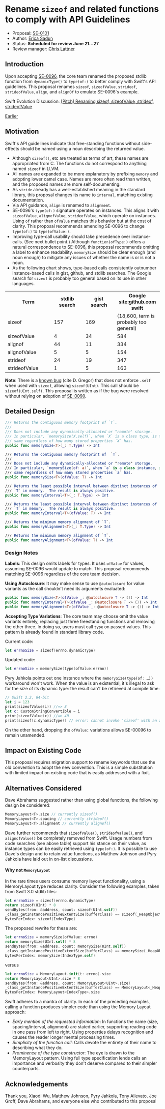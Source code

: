 # Rename `sizeof` and related functions to comply with API Guidelines

* Proposal: [SE-0101](0101-standardizing-sizeof-naming.md)
* Author: [Erica Sadun](http://github.com/erica)
* Status: **Scheduled for review June 21...27**
* Review manager: [Chris Lattner](http://github.com/lattner)

## Introduction

Upon accepting [SE-0096](https://github.com/apple/swift-evolution/blob/master/proposals/0096-dynamictype.md), the core team renamed the proposed stdlib function from `dynamicType()` to `type(of:)` to better comply with Swift's API guidelines.
This proposal renames `sizeof`, `sizeofValue`, `strideof`, `strideofValue`, `align`, and `alignOf` to emulate SE-0096's example.

Swift Evolution Discussion: [\[Pitch\] Renaming sizeof, sizeofValue, strideof,	strideofValue](http://thread.gmane.org/gmane.comp.lang.swift.evolution/19459)

[Earlier](http://thread.gmane.org/gmane.comp.lang.swift.evolution/15830)

## Motivation

Swift's API guidelines indicate that free-standing functions without side-effects should be named using a noun describing the returned value. 

* Although `sizeof()`, etc are treated as terms of art, these names are appropriated from C. The functions do not correspond to anything named `sizeof` in LLVM. 
* All names are expanded to be more explanatory by prefixing `memory` and adopting lower camel case. Names are more often read than written, and the proposed names are more self-documenting.
* As `stride` already has a well-established meaning in the standard library, this proposal changes its name to `interval`, matching existing documentation.
* Via API guidance, `align` is renamed to `alignment`. 
* SE-0096's `type(of:)` signature operates on instances. This aligns it with `sizeofValue`, `alignofValue`, `strideofValue`, which operate on instances. Using `of` rather than `ofValue` matches this behavior but at the cost of clarity. This proposal recommends amending SE-0096 to change `type(of:)` to `type(ofValue:)`.
* Improving type-call usability should take precedence over instance-calls. (See next bullet point.) Although `function(ofType:)` offers a natural correspondence to SE-0096, this proposal recommends omitting a label to enhance readability. `memorySize` should be clear enough (and noun enough) to mitigate any issues of whether the name is or is not a noun.
* As the following chart shows, type-based calls consistently outnumber instance-based calls in gist, github, and stdlib searches. The Google search for `sizeof` is probably too general based on its use in other languages.

<table>
<tr width = 800>
<th width = 200>Term</td>
<th width = 150>stdlib search</td>
<th width = 150>gist search</td>
<th width = 150>Google site:github.com swift</td>
</tr>
<tr width = 800>
<td width = 200>sizeof</td>
<td width = 150>157</td>
<td width = 150>169</td>
<td width = 150>(18,600, term is probably too general)</td>
</tr>
<tr width = 800>
<td width = 200>sizeofValue</td>
<td width = 150>4</td>
<td width = 150>34</td>
<td width = 150>584</td>
</tr>
<tr width = 800>
<td width = 200>alignof</td>
<td width = 150>44</td>
<td width = 150>11</td>
<td width = 150>334</td>
</tr>
<tr width = 800>
<td width = 200>alignofValue</td>
<td width = 150>5</td>
<td width = 150>5</td>
<td width = 150>154</td>
</tr>
<tr width = 800>
<td width = 200>strideof</td>
<td width = 150>24</td>
<td width = 150>19</td>
<td width = 150>347</td>
</tr>
<tr width = 800>
<td width = 200>strideofValue</td>
<td width = 150>1</td>
<td width = 150>5</td>
<td width = 150>163</td>
</tr>
</table>

**Note:** There is a [known bug](https://lists.swift.org/pipermail/swift-dev/Week-of-Mon-20160530/002150.html) (cite D. Gregor) that does not enforce `.self` when used with `sizeof`, allowing `sizeof(UInt)`. This call should be `sizeof(UInt.self)`. This proposal is written as if the bug were resolved without relying on adoption of [SE-0090](https://github.com/apple/swift-evolution/blob/master/proposals/0090-remove-dot-self.md).

## Detailed Design

```swift
/// Returns the contiguous memory footprint of `T`.
///
/// Does not include any dynamically-allocated or "remote" storage.
/// In particular, `memorySize(X.self)`, when `X` is a class type, is the
/// same regardless of how many stored properties `X` has.
public func memorySize<T>(_: T.Type) -> Int

/// Returns the contiguous memory footprint of  `T`.
///
/// Does not include any dynamically-allocated or "remote" storage.
/// In particular, `memorySize(of: a)`, when `a` is a class instance, is the
/// same regardless of how many stored properties `a` has.
public func memorySize<T>(ofValue: T) -> Int

/// Returns the least possible interval between distinct instances of
/// `T` in memory.  The result is always positive.
public func memoryInterval<T>(_: T.Type) -> Int

/// Returns the least possible interval between distinct instances of
/// `T` in memory.  The result is always positive.
public func memoryInterval<T>(ofValue: T) -> Int

/// Returns the minimum memory alignment of `T`.
public func memoryAlignment<T>(_: T.Type) -> Int

/// Returns the minimum memory alignment of `T`.
public func memoryAlignment<T>(ofValue: T) -> Int
```

### Design Notes

**Labels**: This design omits labels for types. It uses `ofValue` for values, assuming SE-0096 would update to match. This proposal recommends matching SE-0096 regardless of the core team decision.

**Using Autoclosure**: It may make sense to use `@autoclosure` for value variants as the call shouldn't need its arguments evaluated:

```swift
public func memorySize<T>(ofValue _: @autoclosure T -> ()) -> Int
public func memoryInterval<T>(ofValue _: @autoclosure T -> ()) -> Int
public func memoryAlignment<T>(ofValue _: @autoclosure T -> ()) -> Int
```

**Accepting Type Variations**: The core team may choose omit the value variants entirely, replacing just three freestanding functions and removing the other three. In doing so, users must call `type` on passed values. This pattern is already found in standard library code.

Current code:
```swift
let errnoSize = sizeof(errno.dynamicType)
```

Updated code:
```swift
let errnoSize = memorySize(type(ofValue:errno))
```

Pyry Jahkola points out one instance where the `memorySize(type(of: …))` workaround won't work. When the value is an existential, it's illegal to ask for the size of its dynamic type: the result can't be retrieved at compile time:

```swift
// Swift 2.2, 64-bit
let i = 123
print(sizeofValue(i)) //=> 8
let c: CustomStringConvertible = i
print(sizeofValue(c)) //=> 40
print(sizeof(c.dynamicType)) // error: cannot invoke 'sizeof' with an argument list of type '(CustomStringConvertible.Type)'
```

On the other hand, dropping the `ofValue:` variations allows SE-00096 to remain unamended.


## Impact on Existing Code

This proposal requires migration support to rename keywords that use the old 
convention to adopt the new convention. This is a simple substitution with 
limited impact on existing code that is easily addressed with a fixit.

## Alternatives Considered

Dave Abrahams suggested rather than using global functions, the following design be considered:

```swift
MemoryLayout<T>.size // currently sizeof()
MemoryLayout<T>.spacing // currently strideof()
MemoryLayout<T>.alignment // currently alignof()
```

Dave further recommends that `sizeofValue()`, `strideofValue()`, and `alignofValue()` be completely removed from Swift. Usage numbers from code searches (see above table) support his stance on their value, as instance types can be easily retrieved using `type(of:)`.  It is possible to use Dave's design and to retain value functions, as Matthew Johnson and Pyry Jahkola have laid out in on-list discussions.

#### Why not `MemoryLayout`

In the rare times users consume memory layout functionality, using a MemoryLayout type reduces clarity. Consider the following examples, taken from Swift 3.0 stdlib files:

```swift
let errnoSize = sizeof(errno.dynamicType)
return sizeof(UInt) * 8
sendBytes(from: &address, count: sizeof(UInt.self))
_class_getInstancePositiveExtentSize(bufferClass) == sizeof(_HeapObject.self)
bytesPerIndex: sizeof(IndexType)
```

The proposed rewrite for these are:

```swift
let errnoSize = memorySize(ofValue: errno)
return memorySize(UInt.self) * 8
sendBytes(from: &address, count: memorySize(UInt.self))
_class_getInstancePositiveExtentSize(bufferClass) == memorySize(_HeapObject.self)
bytesPerIndex: memorySize(IndexType.self)
```

versus

```swift
let errnoSize = MemoryLayout.init(t: errno).size
return MemoryLayout<UInt>.size * 8
sendBytes(from: &address, count: MemoryLayout<UInt>.size)
_class_getInstancePositiveExtentSize(bufferClass) == MemoryLayout<_HeapObject.self>.size
bytesPerIndex: MemoryLayout<IndexType>.size
```

Swift adheres to a mantra of clarity. In each of the preceding examples, calling a function produces simpler code than using the Memory Layout approach:

* *Early mention of the requested information*: In functions the name (size, spacing/interval, alignment) are stated earlier, supporting reading code in one pass from left to right. Using properties delays recognition and causes the reader longer mental processing times.
* *Simplicity of the function call*: Calls devote the entirety of their name to describing what they do.
* *Prominence of the type constructor*: The eye is drawn to the MemoryLayout pattern. Using full type specification lends calls an importance and verbosity they don't deserve compared to their simpler counterparts.

## Acknowledgements

Thank you, Xiaodi Wu, Matthew Johnson, Pyry Jahkola, Tony Allevato, Joe Groff, Dave Abrahams, and everyone else who contributed to this proposal